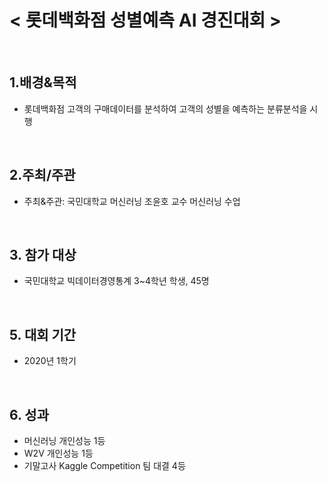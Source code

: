 # < 롯데백화점 성별예측 AI 경진대회 >

<br>

## 1.배경&목적
 - 롯데백화점 고객의 구매데이터를 분석하여 고객의 성별을 예측하는 분류분석을 시행
<br>
    
## 2.주최/주관  
 - 주최&주관: 국민대학교 머신러닝 조윤호 교수 머신러닝 수업
<br>

## 3. 참가 대상  
 - 국민대학교 빅데이터경영통계 3~4학년 학생, 45명
<br>

## 5. 대회 기간
 - 2020년 1학기
<br>

## 6. 성과
 - 머신러닝 개인성능 1등
 - W2V 개인성능 1등
 - 기말고사 Kaggle Competition 팀 대결 4등
